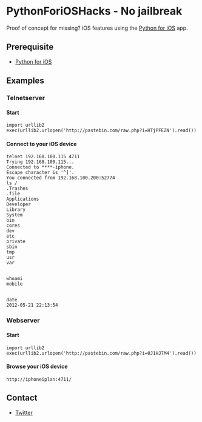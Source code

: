 # PythonForiOSHacks - No jailbreak

Proof of concept for missing? iOS features using the [Python for iOS](http://itunes.apple.com/us/app/python-for-ios/id485729872?mt=8&ign-mpt=uo%3D4) app.

## Prerequisite
 * [Python for iOS](http://itunes.apple.com/us/app/python-for-ios/id485729872?mt=8&ign-mpt=uo%3D4)

## Examples


### Telnetserver

#### Start
	
	import urllib2
	exec(urllib2.urlopen('http://pastebin.com/raw.php?i=HTjPFEZN').read())
	
#### Connect to your iOS device
	telnet 192.168.100.115 4711
	Trying 192.168.100.115...
	Connected to ****-iphone.
	Escape character is '^]'.
	You connected from 192.168.100.200:52774
	ls /
	.Trashes
	.file
	Applications
	Developer
	Library
	System
	bin
	cores
	dev
	etc
	private
	sbin
	tmp
	usr
	var


	whoami
	mobile


	date
	2012-05-21 22:13:54


### Webserver

#### Start

	import urllib2
	exec(urllib2.urlopen('http://pastebin.com/raw.php?i=0J1HJ7M4').read())
	
#### Browse your iOS device
	http://iphoneiplan:4711/
	
## Contact
* [Twitter](https://twitter.com/#!/i_error)